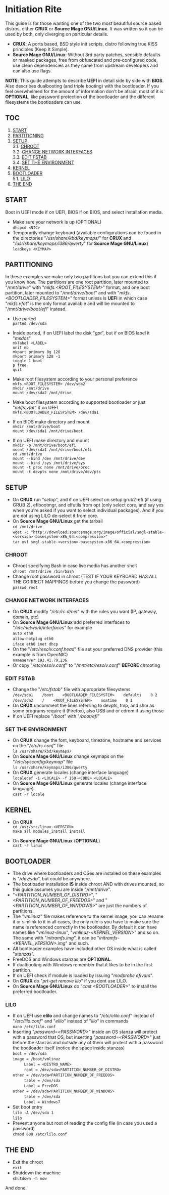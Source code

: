 # Initiation Rite

This guide is for those wanting one of the two most beautiful source based distros, either __CRUX__ or __Source Mage GNU/Linux__. It was written so it can be used by both, only diverging on particular details.
* __CRUX__: A ports based, BSD style init scripts, distro following true KISS principles (Keep It Simple).  
* __Source Mage GNU/Linux__: Without 3rd party patches, sensible defaults or masked packages, free from obfuscated and pre-configured code, use clean dependencies as they came from upstream developers and can also use flags.  

__NOTE__: This guide attempts to describe __UEFI__ in detail side by side with __BIOS__. Also describes dualbooting (and triple booting) with the bootloader. If you feel overwhelmed for the amount of information don't be afraid, most of it is __OPTIONAL__, like password protection of the bootloader and the different filesystems the bootloaders can use.


## TOC
1. [START](#start)  
2. [PARTITIONING](#partitioning)  
3. [SETUP](#setup)  
3.1. [CHROOT](#chroot)  
3.2. [CHANGE NETWORK INTERFACES](#change-network-interfaces)  
3.3. [EDIT FSTAB](#edit-fstab)  
3.4. [SET THE ENVIRONMENT](#setup-the-environment)  
4. [KERNEL](#kernel)  
5. [BOOTLOADER](#bootloader)  
5.1. [LILO](#lilo)  
6. [THE END](#the-end)  

## START
Boot in UEFI mode if on UEFI, BIOS if on BIOS, and select installation media.
* Make sure your network is up (OPTIONAL)  
`dhcpcd <NIC>`
* Temporarily change keyboard (available configurations can be found in the directories "_/usr/share/kbd/keymaps/_" for __CRUX__ and "_/usr/share/keymaps/i386/qwerty_" for __Source Mage GNU/Linux__)  
`loadkeys <KEYMAP>`

## PARTITIONING

In these examples we make only two partitions but you can extend this if you know how. The partitions are one root partition, later mounted to "_/mnt/drive_" with "_mkfs.<ROOT_FILESYSTEM>_" format, and one boot partition, later mounted to "_/mnt/drive/boot_" and with "_mkfs.<BOOTLOADER_FILESYSTEM>_" format unless is __UEFI__ in which case "_mkfs.vfat_" is the only format available and will be mounted to "_/mnt/drive/boot/efi_" instead.

* Use parted  
`parted /dev/sda`
* Inside parted, if on UEFI label the disk "_gpt_", but if on BIOS label it "_msdos_"  
`mklabel <LABEL>`  
`unit mb`  
`mkpart primary 0g 128`  
`mkpart primary 128 -1`  
`toggle 1 boot`  
`p free`  
`quit`  

* Make root filesystem according to your personal preference  
`mkfs.<ROOT_FILESYSTEM> /dev/sda2`  
`mkdir /mnt/drive`  
`mount /dev/sda2 /mnt/drive`
* Make boot filesystem according to supported bootloader or just "_mkfs.vfat_" if on UEFI  
`mkfs.<BOOTLOADER_FILESYSTEM> /dev/sda1`
* If on BIOS make directory and mount  
`mkdir /mnt/drive/boot`  
`mount /dev/sda1 /mnt/drive/boot`
* If on UEFI make directory and mount  
`mkdir -p /mnt/drive/boot/efi`  
`mount /dev/sda1 /mnt/drive/boot/efi`  
`cd /mnt/drive`  
`mount --bind /dev /mnt/drive/dev`  
`mount --bind /sys /mnt/drive/sys`  
`mount -t proc none /mnt/drive/proc`  
`mount -t devpts none /mnt/drive/dev/pts`

## SETUP
* On __CRUX__ run "_setup_", and if on UEFI select on setup grub2-efi (if using GRUB 2), efibootmgr, and elfutils from opt (only select core, and say yes when you're asked if you want to select individual packages). And if you are not using LILO de-select it from core.
* On __Source Mage GNU/Linux__ get the tarball  
`cd /mnt/drive`  
`wget -c "http://download.sourcemage.org/image/official/smgl-stable-<version>-basesystem-x86_64.<compression>"`  
`tar xvf smgl-stable-<version>-basesystem-x86_64.<compression>`

### CHROOT
* Chroot specifying Bash in case live media has another shell  
`chroot /mnt/drive /bin/bash`
* Change root password in chroot (TEST IF YOUR KEYBOARD HAS ALL THE CORRECT MAPPINGS before you change the password)  
`passwd root`

### CHANGE NETWORK INTERFACES
* On __CRUX__ modify "_/etc/rc.d/net_" with the rules you want (IP, gateway, domain, etc)
* On __Source Mage GNU/Linux__ add preferred interfaces to "_/etc/network/interfaces_" for example  
`auto eth0`  
`allow-hotplug eth0`  
`iface eth0 inet dhcp`
* On the "_/etc/resolv.conf.head_" file set your preferred DNS provider (this example is from OpenNIC)  
`nameserver 193.41.79.236`
* Or copy "_/etc/resolv.conf_" to "_/mnt/etc/resolv.conf_" __BEFORE__ chrooting

### EDIT FSTAB
* Change the "_/etc/fstab_" file with appropriate filesystems  
`/dev/sda1    /boot    <BOOTLOADER_FILESYSTEM>    defaults    0 2`  
`/dev/sda2    /    <ROOT_FILESYSTEM>    noatime    0 1`
* On __CRUX__ uncomment the lines referring to devpts, tmp, and shm as some programs require it (Firefox), also USB and or cdrom if using those
* If on UEFI replace "_/boot_" with "_/boot/efi_"

### SET THE ENVIRONMENT
* On __CRUX__ change the font, keyboard, timezone, hostname and services on the "_/etc/rc.conf_" file  
`ls /usr/share/kbd/keymaps/`
* On __Source Mage GNU/Linux__ change keymaps on the "_/etc/sysconfig/keymap_" file  
`ls /usr/share/keymaps/i386/qwerty`
* On __CRUX__ generate locales (change interface language)  
`localedef -i <LOCALE> -f ISO-<CODE> <LOCALE>`
* On __Source Mage GNU/Linux__ generate locales (change interface language)  
`cast -r locale`

## KERNEL
* On __CRUX__  
`cd /usr/src/linux-<VERSION>`  
`make all modules_install install`  

* On __Source Mage GNU/Linux__ (__OPTIONAL__)  
`cast -r linux`

## BOOTLOADER
* The drive where bootloaders and OSes are installed on these examples is "_/dev/sda_", but could be anywhere.
* The bootloader installation __IS__ inside chroot AND with drives mounted, so this guide assumes you are inside "_/mnt/drive_".
* "_<PARTITION_NUMBER_OF_DISTRO>_", "_<PARTITION_NUMBER_OF_FREEDOS>_" and "_<PARTITION_NUMBER_OF_WINDOWS>_" are just the numbers of partitions.
* The "_vmlinuz_" file makes reference to the kernel image, you can rename it or simlink to it in all cases, the only rule is you have to make sure the name is referenced correctly in the bootloader. By default it can have names like "_vmlinuz-linux_", "_vmlinuz-<KERNEL_VERSION>_" and so on. The same with "_initramfs.img_", it can be "_initramfs-<KERNEL_VERSION>.img_" and such.
* All bootloader examples have included other OS inside what is called "_stanzas_".
* FreeDOS and Windows stanzas are __OPTIONAL__.
* If dualbooting with Windows remember that it likes to be in the first partition.
* If on UEFI check if module is loaded by issuing "_modprobe efivars_".
* On __CRUX__ do "_prt-get remove lilo_" if you dont use LILO.
* On __Source Mage GNU/Linux__ do "_cast \<BOOTLOADER>_" to install the preferred bootloader.

### LILO
* If on UEFI use __elilo__ and change names to "_/etc/elilo.conf_" instead of "_/etc/lilo.conf_" and "_elilo_" instead of "_lilo_" in commands  
`nano /etc/lilo.conf`
* Inserting "_password=\<PASSWORD>_" inside an OS stanza will protect with a password that OS, but inserting "_password=\<PASSWORD>_" just before the stanzas and outside any of them will protect with a password the bootloader itself (notice the space inside stanzas)  
`boot = /dev/sda`  
`image = /boot/vmlinuz`  
`     Label = <DISTRO_NAME>`  
`     root = /dev/sda<PARTITION_NUMBER_OF_DISTRO>`  
`other = /dev/sda<PARTITION_NUMBER_OF_FREEDOS>`  
`     table = /dev/sda`  
`     Label = FreeDOS`  
`other = /dev/sda<PARTITION_NUMBER_OF_WINDOWS>`  
`     table = /dev/sda`  
`     Label = Windows7`  
* Set boot entry  
`lilo -A /dev/sda 1`  
`lilo`
* Prevent anyone but root of reading the config file (in case you used a password)  
`chmod 600 /etc/lilo.conf`

## THE END
* Exit the chroot  
`exit`
* Shutdown the machine  
`shutdown -h now`  

And done.

